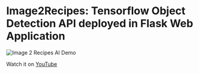 # Image2Recipes: Tensorflow Object Detection API deployed in Flask Web Application
<img src="https://raw.githubusercontent.com/tabet-f/Image2Recipes-using-Tensorflow-Object-Detection-API/master/GIFdemo/image2recipesDEMO-CMPRSD.gif" alt="Image 2 Recipes AI Demo">


Watch it on <a href="https://www.youtube.com/embed/cYq1aCNjOLY">YouTube</a>
